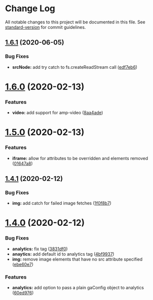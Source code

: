 # Change Log

All notable changes to this project will be documented in this file. See [standard-version](https://github.com/conventional-changelog/standard-version) for commit guidelines.

<a name="1.6.1"></a>
## [1.6.1](https://github.com/tomoyukikashiro/html2amp/compare/v1.6.0...v1.6.1) (2020-06-05)


### Bug Fixes

* **srcNode:** add try catch to fs.createReadStream call ([edf7eb6](https://github.com/tomoyukikashiro/html2amp/commit/edf7eb6))



<a name="1.6.0"></a>
# [1.6.0](https://github.com/tomoyukikashiro/html2amp/compare/v1.5.0...v1.6.0) (2020-02-13)


### Features

* **video:** add support for amp-video ([8aa4ade](https://github.com/tomoyukikashiro/html2amp/commit/8aa4ade))



<a name="1.5.0"></a>
# [1.5.0](https://github.com/tomoyukikashiro/html2amp/compare/v1.4.1...v1.5.0) (2020-02-13)


### Features

* **iframe:** allow for attributes to be overridden and elements removed ([01647a8](https://github.com/tomoyukikashiro/html2amp/commit/01647a8))



<a name="1.4.1"></a>
## [1.4.1](https://github.com/tomoyukikashiro/html2amp/compare/v1.4.0...v1.4.1) (2020-02-12)


### Bug Fixes

* **img:** add catch for failed image fetches ([1f0f8b7](https://github.com/tomoyukikashiro/html2amp/commit/1f0f8b7))



<a name="1.4.0"></a>
# [1.4.0](https://github.com/tomoyukikashiro/html2amp/compare/v1.3.0...v1.4.0) (2020-02-12)


### Bug Fixes

* **analytics:** fix tag ([3831df0](https://github.com/tomoyukikashiro/html2amp/commit/3831df0))
* **anaytics:** add default id to analytics tag ([4bf9937](https://github.com/tomoyukikashiro/html2amp/commit/4bf9937))
* **img:** remove image elements that have no src attribute specified ([ebe60e7](https://github.com/tomoyukikashiro/html2amp/commit/ebe60e7))


### Features

* **analytics:** add option to pass a plain gaConfig object to analytics ([60ed976](https://github.com/tomoyukikashiro/html2amp/commit/60ed976))
